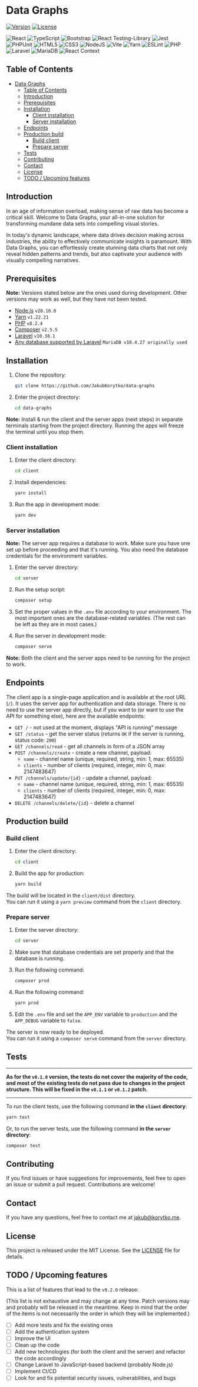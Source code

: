 # Data Graphs

[![Version](https://img.shields.io/github/v/tag/JakubKorytko/data-graphs?style=for-the-badge&label=version)](https://img.shields.io/github/v/tag/JakubKorytko/data-graphs?style=for-the-badge&label=version)
[![License](https://img.shields.io/github/license/JakubKorytko/data-graphs?style=for-the-badge)](https://img.shields.io/github/license/JakubKorytko/data-graphs?style=for-the-badge&label=license)

![React](https://img.shields.io/badge/react-%2320232a.svg?style=for-the-badge&logo=react&logoColor=%2361DAFB)
![TypeScript](https://img.shields.io/badge/typescript-%23007ACC.svg?style=for-the-badge&logo=typescript&logoColor=white)
![Bootstrap](https://img.shields.io/badge/bootstrap-%238511FA.svg?style=for-the-badge&logo=bootstrap&logoColor=white)
![React Testing-Library](https://img.shields.io/badge/-React_Testing_Library-%23E33332?style=for-the-badge&logo=testing-library&logoColor=white)
![Jest](https://img.shields.io/badge/-jest-%23C21325?style=for-the-badge&logo=jest&logoColor=white)
![PHPUnit](https://img.shields.io/badge/PHPUnit-white.svg?style=for-the-badge&logo=php&logoColor=%23777BB4)
![HTML5](https://img.shields.io/badge/html5-%23E34F26.svg?style=for-the-badge&logo=html5&logoColor=white)
![CSS3](https://img.shields.io/badge/css3-%231572B6.svg?style=for-the-badge&logo=css3&logoColor=white)
![NodeJS](https://img.shields.io/badge/node.js-6DA55F?style=for-the-badge&logo=node.js&logoColor=white)
![Vite](https://img.shields.io/badge/vite-%23646CFF.svg?style=for-the-badge&logo=vite&logoColor=white)
![Yarn](https://img.shields.io/badge/yarn-%232C8EBB.svg?style=for-the-badge&logo=yarn&logoColor=white)
![ESLint](https://img.shields.io/badge/ESLint-4B3263?style=for-the-badge&logo=eslint&logoColor=white)
![PHP](https://img.shields.io/badge/php-%23777BB4.svg?style=for-the-badge&logo=php&logoColor=white)
![Laravel](https://img.shields.io/badge/laravel-%23FF2D20.svg?style=for-the-badge&logo=laravel&logoColor=white)
![MariaDB](https://img.shields.io/badge/MariaDB-003545?style=for-the-badge&logo=mariadb&logoColor=white)
![React Context](https://img.shields.io/badge/react_context-%2320232a.svg?style=for-the-badge&logo=react&logoColor=%2361DAFB)

## Table of Contents

- [Data Graphs](#data-graphs)
  - [Table of Contents](#table-of-contents)
  - [Introduction](#introduction)
  - [Prerequisites](#prerequisites)
  - [Installation](#installation)
    - [Client installation](#client-installation)
    - [Server installation](#server-installation)
  - [Endpoints](#endpoints)
  - [Production build](#production-build)
    - [Build client](#build-client)
    - [Prepare server](#prepare-server)
  - [Tests](#tests)
  - [Contributing](#contributing)
  - [Contact](#contact)
  - [License](#license)
  - [TODO / Upcoming features](#todo--upcoming-features)

## Introduction

In an age of information overload, making sense of raw data has become a critical skill. Welcome to Data Graphs, your all-in-one solution for transforming mundane data sets into compelling visual stories.

In today's dynamic landscape, where data drives decision making across industries, the ability to effectively communicate insights is paramount. With Data Graphs, you can effortlessly create stunning data charts that not only reveal hidden patterns and trends, but also captivate your audience with visually compelling narratives.

## Prerequisites

**Note:** Versions stated below are the ones used during development. Other versions may work as well, but they have not been tested.

- [Node.js](https://nodejs.org/en/) `v20.10.0`
- [Yarn](https://yarnpkg.com/) `v1.22.21`
- [PHP](https://www.php.net/) `v8.2.4`
- [Composer](https://getcomposer.org/) `v2.5.5`
- [Laravel](https://laravel.com/) `v10.38.1`
- [Any database supported by Laravel](https://laravel.com/docs/10.x/database) `MariaDB v10.4.27 originally used`

## Installation

1. Clone the repository:

    ```bash
    git clone https://github.com/JakubKorytko/data-graphs
    ```

1. Enter the project directory:

    ```bash
    cd data-graphs
    ```

**Note:** Install & run the client and the server apps (next steps) in separate terminals starting from the project directory.
Running the apps will freeze the terminal until you stop them.

### Client installation

1. Enter the client directory:

    ```bash
    cd client
    ```

1. Install dependencies:

    ```bash
    yarn install
    ```

1. Run the app in development mode:

    ```bash
    yarn dev
    ```

### Server installation

**Note:** The server app requires a database to work. Make sure you have one set up before proceeding and that it's running. You also need the database credentials for the environment variables.

1. Enter the server directory:

    ```bash
    cd server
    ```

1. Run the setup script:

    ```bash
    composer setup
    ```

1. Set the proper values in the `.env` file according to your environment. The most important ones are the database-related variables. (The rest can be left as they are in most cases.)

1. Run the server in development mode:

    ```bash
    composer serve
    ```

**Note:** Both the client and the server apps need to be running for the project to work.

## Endpoints

The client app is a single-page application and is available at the root URL (`/`).
It uses the server app for authentication and data storage.
There is no need to use the server app directly, but if you want to (or want to use the API for something else), here are the available endpoints:

- `GET /` - not used at the moment, displays "API is running" message
- `GET /status` - get the server status (returns `OK` if the server is running, status code: `200`)
- `GET /channels/read` - get all channels in form of a JSON array
- `POST /channels/create` - create a new channel, payload:
  - `name` - channel name (unique, required, string, min: 1, max: 65535)
  - `clients` - number of clients (required, integer, min: 0, max: 2147483647)
- `PUT /channels/update/{id}` - update a channel, payload:
  - `name` - channel name (unique, required, string, min: 1, max: 65535)
  - `clients` - number of clients (required, integer, min: 0, max: 2147483647)
- `DELETE /channels/delete/{id}` - delete a channel

## Production build

### Build client

1. Enter the client directory:

    ```bash
    cd client
    ```

1. Build the app for production:

    ```bash
    yarn build
    ```

The build will be located in the `client/dist` directory.\
You can run it using a `yarn preview` command from the `client` directory.

### Prepare server

1. Enter the server directory:

    ```bash
    cd server
    ```

1. Make sure that database credentials are set properly and that the database is running.

1. Run the following command:

    ```bash
    composer prod
    ```

1. Run the following command:

    ```bash
    yarn prod
    ```

1. Edit the `.env` file and set the `APP_ENV` variable to `production` and the `APP_DEBUG` variable to `false`.

The server is now ready to be deployed.\
You can run it using a `composer serve` command from the `server` directory.

## Tests

---

**As for the `v0.1.0` version, the tests do not cover the majority of the code, and most of the existing tests do not pass due to changes in the project structure. This will be fixed in the `v0.1.1` or `v0.1.2` patch.**

---

To run the client tests, use the following command **in the `client` directory**:

```bash
yarn test
```

Or, to run the server tests, use the following command **in the `server` directory**:

```bash
composer test
```

## Contributing

If you find issues or have suggestions for improvements,
feel free to open an issue or submit a pull request.
Contributions are welcome!

## Contact

If you have any questions, feel free to contact me at <jakub@korytko.me>.

## License

This project is released under the MIT License. See the [LICENSE](LICENSE) file for details.

## TODO / Upcoming features

This is a list of features that lead to the `v0.2.0` release:

(This list is not exhaustive and may change at any time.
Patch versions may and probably will be released in the meantime.
Keep in mind that the order of the items is not necessarily the order in which they will be implemented.)

- [ ] Add more tests and fix the existing ones
- [ ] Add the authentication system
- [ ] Improve the UI
- [ ] Clean up the code
- [ ] Add new technologies (for both the client and the server) and refactor the code accordingly
- [ ] Change Laravel to JavaScript-based backend (probably Node.js)
- [ ] Implement CI/CD
- [ ] Look for and fix potential security issues, vulnerabilities, and bugs
